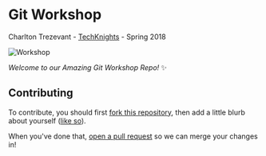 # Git Workshop
Charlton Trezevant - [TechKnights](http://techknights.org/) - Spring 2018

![Workshop](https://cdn-images-1.medium.com/max/1600/1*n-KARxQmPoktpDNLruTFGw.jpeg)

_Welcome to our Amazing Git Workshop Repo!_ :sparkles:

## Contributing

To contribute, you should first [fork this repository](https://help.github.com/articles/fork-a-repo/), then add a little blurb about yourself ([like so](people/charlton.md)).

When you've done that, [open a pull request](https://github.com/ctrezevant/git-workshop/compare) so we can merge your changes in!
